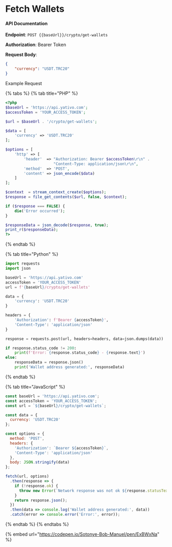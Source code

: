 # Fetch Wallets

#### API Documentation

**Endpoint**: `POST {{baseUrl}}/crypto/get-wallets`

**Authorization**: Bearer Token

**Request Body**:

```json
{
    "currency": "USDT.TRC20"
}
```

Example Request&#x20;

{% tabs %}
{% tab title="PHP" %}
```php
<?php
$baseUrl = 'https://api.yativo.com';
$accessToken = 'YOUR_ACCESS_TOKEN';

$url = $baseUrl . '/crypto/get-wallets';

$data = [
    'currency' => 'USDT.TRC20'
];

$options = [
    'http' => [
        'header'  => "Authorization: Bearer $accessToken\r\n" .
                     "Content-Type: application/json\r\n",
        'method'  => 'POST',
        'content' => json_encode($data)
    ]
];

$context  = stream_context_create($options);
$response = file_get_contents($url, false, $context);

if ($response === FALSE) {
    die('Error occurred');
}

$responseData = json_decode($response, true);
print_r($responseData);
?>

```
{% endtab %}

{% tab title="Python" %}
```python
import requests
import json

baseUrl = 'https://api.yativo.com'
accessToken = 'YOUR_ACCESS_TOKEN'
url = f'{baseUrl}/crypto/get-wallets'

data = {
    'currency': 'USDT.TRC20'
}

headers = {
    'Authorization': f'Bearer {accessToken}',
    'Content-Type': 'application/json'
}

response = requests.post(url, headers=headers, data=json.dumps(data))

if response.status_code != 200:
    print(f'Error: {response.status_code} - {response.text}')
else:
    responseData = response.json()
    print('Wallet address generated:', responseData)
```
{% endtab %}

{% tab title="JavaScript" %}
```javascript
const baseUrl = 'https://api.yativo.com';
const accessToken = 'YOUR_ACCESS_TOKEN';
const url = `${baseUrl}/crypto/get-wallets`;

const data = {
  currency: 'USDT.TRC20'
};

const options = {
  method: 'POST',
  headers: {
    'Authorization': `Bearer ${accessToken}`,
    'Content-Type': 'application/json'
  },
  body: JSON.stringify(data)
};

fetch(url, options)
  .then(response => {
    if (!response.ok) {
      throw new Error(`Network response was not ok ${response.statusText}`);
    }
    return response.json();
  })
  .then(data => console.log('Wallet address generated:', data))
  .catch(error => console.error('Error:', error));

```
{% endtab %}
{% endtabs %}

{% embed url="https://codepen.io/Sotonye-Bob-Manuel/pen/ExBWxNa" %}
